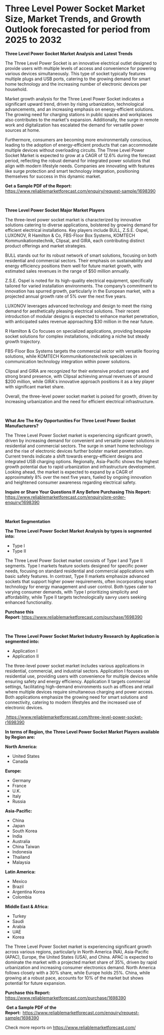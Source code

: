 <p><h1>Three Level Power Socket Market Size, Market Trends, and Growth Outlook forecasted for period from 2025 to 2032</h1></p><p><strong>Three Level Power Socket Market Analysis and Latest Trends</strong></p>
<p><p>The Three Level Power Socket is an innovative electrical outlet designed to provide users with multiple levels of access and convenience for powering various devices simultaneously. This type of socket typically features multiple plugs and USB ports, catering to the growing demand for smart home technology and the increasing number of electronic devices per household. </p><p>Market growth analysis for the Three Level Power Socket indicates a significant upward trend, driven by rising urbanization, technological advancements, and an increasing emphasis on energy-efficient solutions. The growing need for charging stations in public spaces and workplaces also contributes to the market's expansion. Additionally, the surge in remote work and digitalization has escalated the demand for versatile power sources at home.</p><p>Furthermore, consumers are becoming more environmentally conscious, leading to the adoption of energy-efficient products that can accommodate multiple devices without overloading circuits. The Three Level Power Socket Market is expected to grow at a CAGR of 12.6% during the forecast period, reflecting the robust demand for integrated power solutions that align with modern lifestyle needs. Companies are innovating with features like surge protection and smart technology integration, positioning themselves for success in this dynamic market.</p></p>
<p><strong>Get a Sample PDF of the Report:&nbsp;</strong> <a href="https://www.reliablemarketforecast.com/enquiry/request-sample/1698390?utm_campaign=1840&utm_medium=2&utm_source=Github&utm_content=ia&utm_term=09012025&utm_id=three-level-power-socket">https://www.reliablemarketforecast.com/enquiry/request-sample/1698390</a></p>
<p>&nbsp;</p>
<p><strong>Three Level Power Socket Major Market Players</strong></p>
<p><p>The three-level power socket market is characterized by innovative solutions catering to diverse applications, bolstered by growing demand for efficient electrical installations. Key players include BULL, Z.S.E. Ospel, LUXONOV, R Hamilton & Co, FBS-Floor Box Systems, KOMTECH Kommunikationstechnik, Clipsal, and GIRA, each contributing distinct product offerings and market strategies.</p><p>BULL stands out for its robust network of smart solutions, focusing on both residential and commercial sectors. Their emphasis on sustainability and energy efficiency positions them well for future market growth, with estimated sales revenues in the range of $50 million annually.</p><p>Z.S.E. Ospel is noted for its high-quality electrical equipment, specifically tailored for varied installation environments. The company’s commitment to innovation has spurred growth, particularly in the European market, with a projected annual growth rate of 5% over the next five years.</p><p>LUXONOV leverages advanced technology and design to meet the rising demand for aesthetically pleasing electrical solutions. Their recent introduction of modular designs is expected to enhance market penetration, with anticipated sales revenue approaching $30 million in the near future.</p><p>R Hamilton & Co focuses on specialized applications, providing bespoke socket solutions for complex installations, indicating a niche but steady growth trajectory. </p><p>FBS-Floor Box Systems targets the commercial sector with versatile flooring solutions, while KOMTECH Kommunikationstechnik specializes in communication technology integration within power solutions.</p><p>Clipsal and GIRA are recognized for their extensive product ranges and strong brand presence, with Clipsal achieving annual revenues of around $200 million, while GIRA's innovative approach positions it as a key player with significant market share.</p><p>Overall, the three-level power socket market is poised for growth, driven by increasing urbanization and the need for efficient electrical infrastructure.</p></p>
<p>&nbsp;</p>
<p><strong>What Are The Key Opportunities For Three Level Power Socket Manufacturers?</strong></p>
<p><p>The Three Level Power Socket market is experiencing significant growth, driven by increasing demand for convenient and versatile power solutions in residential and commercial sectors. The surge in smart home technology and the rise of electronic devices further bolster market penetration. Current trends indicate a shift towards energy-efficient designs and integrated USB charging options. Regionally, Asia-Pacific shows the highest growth potential due to rapid urbanization and infrastructure development. Looking ahead, the market is expected to expand by a CAGR of approximately 8% over the next five years, fueled by ongoing innovation and heightened consumer awareness regarding electrical safety.</p></p>
<p><strong>Inquire or Share Your Questions If Any Before Purchasing This Report:</strong> <a href="https://www.reliablemarketforecast.com/enquiry/pre-order-enquiry/1698390?utm_campaign=1840&utm_medium=2&utm_source=Github&utm_content=ia&utm_term=09012025&utm_id=three-level-power-socket">https://www.reliablemarketforecast.com/enquiry/pre-order-enquiry/1698390</a></p>
<p>&nbsp;</p>
<p><strong>Market Segmentation</strong></p>
<p><strong>The Three Level Power Socket Market Analysis by types is segmented into:</strong></p>
<p><ul><li>Type I</li><li>Type II</li></ul></p>
<p><p>The Three Level Power Socket market consists of Type I and Type II segments. Type I markets feature sockets designed for specific power needs, focusing on standard residential and commercial applications with basic safety features. In contrast, Type II markets emphasize advanced sockets that support higher power requirements, often incorporating smart technology for energy management and user control. Both types cater to varying consumer demands, with Type I prioritizing simplicity and affordability, while Type II targets technologically savvy users seeking enhanced functionality.</p></p>
<p><strong>Purchase this Report:&nbsp;</strong><a href="https://www.reliablemarketforecast.com/purchase/1698390?utm_campaign=1840&utm_medium=2&utm_source=Github&utm_content=ia&utm_term=09012025&utm_id=three-level-power-socket">https://www.reliablemarketforecast.com/purchase/1698390</a></p>
<p>&nbsp;</p>
<p><strong>The Three Level Power Socket Market Industry Research by Application is segmented into:</strong></p>
<p><ul><li>Application I</li><li>Application II</li></ul></p>
<p><p>The three-level power socket market includes various applications in residential, commercial, and industrial sectors. Application I focuses on residential use, providing users with convenience for multiple devices while ensuring safety and energy efficiency. Application II targets commercial settings, facilitating high-demand environments such as offices and retail where multiple devices require simultaneous charging and power access. Both applications emphasize the growing need for smart solutions and connectivity, catering to modern lifestyles and the increased use of electronic devices.</p></p>
<p><a href="https://www.reliablemarketforecast.com/three-level-power-socket-r1698390?utm_campaign=1840&utm_medium=2&utm_source=Github&utm_content=ia&utm_term=09012025&utm_id=three-level-power-socket">&nbsp;https://www.reliablemarketforecast.com/three-level-power-socket-r1698390</a></p>
<p><strong>In terms of Region, the Three Level Power Socket Market Players available by Region are:</strong></p>
<p>
    <p> <strong> North America: </strong>
        <ul>
            <li>United States</li>
            <li>Canada</li>
        </ul>
        </p> 
    <p> <strong> Europe: </strong>
        <ul>
            <li>Germany</li>
            <li>France</li>
            <li>U.K.</li>
            <li>Italy</li>
            <li>Russia</li>
        </ul>
        </p> 
    <p> <strong> Asia-Pacific: </strong>
        <ul>
            <li>China</li>
            <li>Japan</li>
            <li>South Korea</li>
            <li>India</li>
            <li>Australia</li>
            <li>China Taiwan</li>
            <li>Indonesia</li>
            <li>Thailand</li>
            <li>Malaysia</li>
        </ul>
        </p> 
    <p> <strong> Latin America: </strong>
        <ul>
            <li>Mexico</li>
            <li>Brazil</li>
            <li>Argentina Korea</li>
            <li>Colombia</li>
        </ul>
        </p> 
    <p> <strong> Middle East & Africa: </strong>
        <ul>
            <li>Turkey</li>
            <li>Saudi</li>
            <li>Arabia</li>
            <li>UAE</li>
            <li>Korea</li>
        </ul>
    </p>
    </p>
<p><p>The Three Level Power Socket market is experiencing significant growth across various regions, particularly in North America (NA), Asia-Pacific (APAC), Europe, the United States (USA), and China. APAC is expected to dominate the market with a projected market share of 35%, driven by rapid urbanization and increasing consumer electronics demand. North America follows closely with a 30% share, while Europe holds 25%. China, while growing at a robust pace, accounts for 10% of the market but shows potential for future expansion.</p></p>
<p><strong>Purchase this Report: </strong><a href="https://www.reliablemarketforecast.com/purchase/1698390?utm_campaign=1840&utm_medium=2&utm_source=Github&utm_content=ia&utm_term=09012025&utm_id=three-level-power-socket">https://www.reliablemarketforecast.com/purchase/1698390</a></p>
<p>&nbsp;<strong>Get a Sample PDF of the Report:&nbsp;&nbsp;</strong><a href="https://www.reliablemarketforecast.com/enquiry/request-sample/1698390?utm_campaign=1840&utm_medium=2&utm_source=Github&utm_content=ia&utm_term=09012025&utm_id=three-level-power-socket">https://www.reliablemarketforecast.com/enquiry/request-sample/1698390</a></p>
<p><strong></strong></p>
<p>Check more reports on <a href="https://www.reliablemarketforecast.com/?utm_campaign=1840&utm_medium=2&utm_source=Github&utm_content=ia&utm_term=09012025&utm_id=three-level-power-socket">https://www.reliablemarketforecast.com/</a></p>